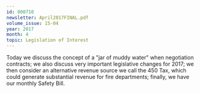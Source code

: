 ```yaml
---
id: 000710
newsletter: April2017FINAL.pdf
volume_issue: 15-04
year: 2017
month: 4
topic: Legislation of Interest
---
```


Today we discuss the concept of a "jar of muddy water" when negotiation contracts; we also discuss very important legislative changes for 2017; we then consider an alternative revenue source we call the 450 Tax, which could generate substantial revenue for fire departments; finally, we have our monthly Safety Bill.